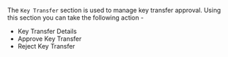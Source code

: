 The ```Key Transfer``` section is used to manage key transfer approval.
Using this section you can take the following action -
</br>
- Key Transfer Details
- Approve Key Transfer
- Reject Key Transfer